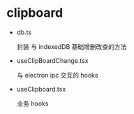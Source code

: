 # clipboard

- db.ts

  封装 与 indexedDB 基础增删改查的方法

- useClipBoardChange.tsx

  与 electron ipc 交互的 hooks

- useClipboard.tsx

  业务 hooks
